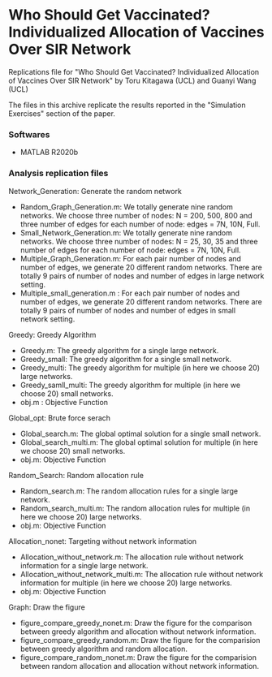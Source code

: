 # Who Should Get Vaccinated? Individualized Allocation of Vaccines Over SIR Network

Replications file for "Who Should Get Vaccinated? Individualized Allocation of Vaccines Over SIR Network" by Toru Kitagawa (UCL) and Guanyi Wang (UCL)

The files in this archive replicate the results reported in the "Simulation Exercises" section of the paper.

### Softwares

- MATLAB R2020b

### Analysis replication files

Network_Generation: Generate the random network

- Random_Graph_Generation.m: We totally generate nine random networks. We choose three number of nodes: N = 200, 500, 800 and three number of edges for each number of node: edges = 7N, 10N, Full.
- Small_Network_Generation.m: We totally generate nine random networks. We choose three number of nodes: N = 25, 30, 35 and three number of edges for each number of node: edges = 7N, 10N, Full.
- Multiple_Graph_Generation.m: For each pair number of nodes and number of edges, we generate 20 different random networks. There are totally 9 pairs of number of nodes and number of edges in large network setting. 
- Multiple_small_generation.m : For each pair number of nodes and number of edges, we generate 20 different random networks. There are totally 9 pairs of number of nodes and number of edges in small network setting. 

Greedy: Greedy Algorithm

- Greedy.m: The greedy algorithm for a single large network.
- Greedy_small: The greedy algorithm for a single small network.
- Greedy_multi: The greedy algorithm for multiple (in here we choose 20) large networks.
- Greedy_samll_multi: The greedy algorithm for multiple (in here we choose 20) small networks.
- obj.m : Objective Function

Global_opt: Brute force serach

- Global_search.m: The global optimal solution for a single small network.
- Global_search_multi.m: The global optimal solution for multiple (in here we choose 20) small networks.
- obj.m: Objective Function

Random_Search: Random allocation rule

- Random_search.m: The random allocation rules for a single large network.
- Random_search_multi.m:  The random allocation rules for multiple (in here we choose 20) large networks.
- obj.m: Objective Function

Allocation_nonet: Targeting without network information

- Allocation_without_network.m: The allocation rule without network information for a single large network.
- Allocation_without_network_multi.m: The allocation rule without network information for multiple (in here we choose 20) large networks.
- obj.m: Objective Function

Graph: Draw the figure

- figure_compare_greedy_nonet.m: Draw the figure for the comparison between greedy algorithm and allocation without network information.
- figure_compare_greedy_random.m: Draw the figure for the comparision between greedy algorithm and random allocation.
- figure_compare_random_nonet.m: Draw the figure for the comparision between random allocation and allocation without network information.
